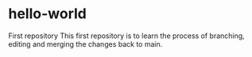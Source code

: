 # hello-world
First repository
This first repository is to learn the process of branching, editing and merging the changes back to main. 
